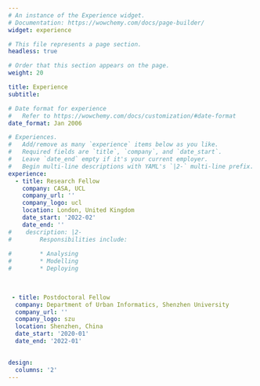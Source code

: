 ```yaml
---
# An instance of the Experience widget.
# Documentation: https://wowchemy.com/docs/page-builder/
widget: experience

# This file represents a page section.
headless: true

# Order that this section appears on the page.
weight: 20

title: Experience
subtitle:

# Date format for experience
#   Refer to https://wowchemy.com/docs/customization/#date-format
date_format: Jan 2006

# Experiences.
#   Add/remove as many `experience` items below as you like.
#   Required fields are `title`, `company`, and `date_start`.
#   Leave `date_end` empty if it's your current employer.
#   Begin multi-line descriptions with YAML's `|2-` multi-line prefix.
experience:
  - title: Research Fellow
    company: CASA, UCL
    company_url: ''
    company_logo: ucl
    location: London, United Kingdom
    date_start: '2022-02'
    date_end: ''
#    description: |2-
#        Responsibilities include:
        
#        * Analysing
#        * Modelling
#        * Deploying
        

    
 - title: Postdoctoral Fellow
  company: Department of Urban Informatics, Shenzhen University
  company_url: ''
  company_logo: szu
  location: Shenzhen, China
  date_start: '2020-01'
  date_end: '2022-01'
 

design:
  columns: '2'
---
```

